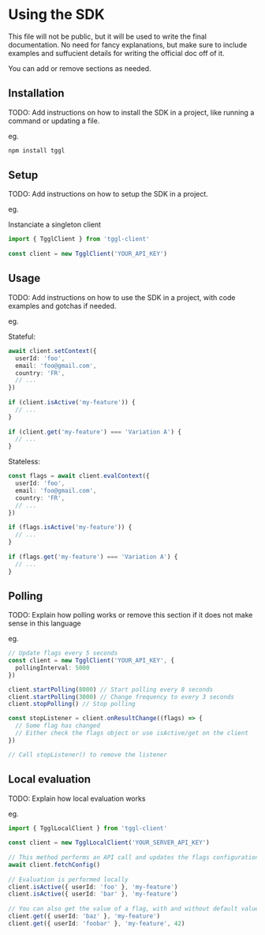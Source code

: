 # Using the SDK

This file will not be public, but it will be used to write the final documentation. No need for fancy explanations, but make sure to include examples and suffucient details for writing the official doc off of it. 

You can add or remove sections as needed.

## Installation
TODO: Add instructions on how to install the SDK in a project, like running a command or updating a file.

eg.
```bash
npm install tggl
```

## Setup
TODO: Add instructions on how to setup the SDK in a project.

eg.

Instanciate a singleton client
```typescript
import { TgglClient } from 'tggl-client'
 
const client = new TgglClient('YOUR_API_KEY')
```
## Usage
TODO: Add instructions on how to use the SDK in a project, with code examples and gotchas if needed.

eg.

Stateful:
```typescript
await client.setContext({
  userId: 'foo',
  email: 'foo@gmail.com',
  country: 'FR',
  // ...
})
 
if (client.isActive('my-feature')) {
  // ...
}
 
if (client.get('my-feature') === 'Variation A') {
  // ...
}
```

Stateless:
```typescript
const flags = await client.evalContext({
  userId: 'foo',
  email: 'foo@gmail.com',
  country: 'FR',
  // ...
})
 
if (flags.isActive('my-feature')) {
  // ...
}
 
if (flags.get('my-feature') === 'Variation A') {
  // ...
}
```

## Polling
TODO: Explain how polling works or remove this section if it does not make sense in this language

eg. 
```typescript
// Update flags every 5 seconds
const client = new TgglClient('YOUR_API_KEY', {
  pollingInterval: 5000
})

client.startPolling(8000) // Start polling every 8 seconds
client.startPolling(3000) // Change frequency to every 3 seconds
client.stopPolling() // Stop polling

const stopListener = client.onResultChange((flags) => {
  // Some flag has changed
  // Either check the flags object or use isActive/get on the client
})

// Call stopListener() to remove the listener
```

## Local evaluation
TODO: Explain how local evaluation works

eg.

```typescript
import { TgglLocalClient } from 'tggl-client'
 
const client = new TgglLocalClient('YOUR_SERVER_API_KEY')
 
// This method performs an API call and updates the flags configuration
await client.fetchConfig()
 
// Evaluation is performed locally
client.isActive({ userId: 'foo' }, 'my-feature')
client.isActive({ userId: 'bar' }, 'my-feature')
 
// You can also get the value of a flag, with and without default value
client.get({ userId: 'baz' }, 'my-feature')
client.get({ userId: 'foobar' }, 'my-feature', 42)
```

